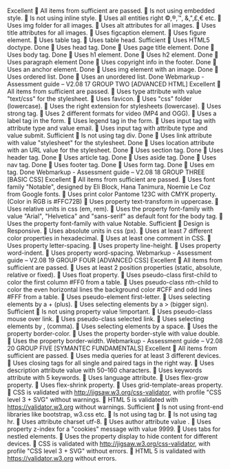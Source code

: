 Excellent
 All items from sufficient are passed.
 Is not using embedded style.
 Is not using inline style.
 Uses all entities right ©,®,™, &,",£,€ etc.
 Uses img folder for all images.
 Uses alt attributes for all images.
 Uses title attributes for all images.
 Uses figcaption element.
 Uses figure element.
 Uses table tag.
 Uses table head.
Sufficient
 Uses HTML5 doctype. Done
 Uses head tag. Done
 Uses page title element. Done
 Uses body tag. Done
 Uses h1 element. Done
 Uses h2 element. Done
 Uses paragraph element Done
 Uses copyright info in the footer. Done
 Uses an anchor element. Done
 Uses img element with an image. Done
 Uses ordered list. Done
 Uses an unordered list. Done
Webmarkup - Assessment guide – V2.08
17
GROUP TWO [ADVANCED HTML]
Excellent
 All items from sufficient are passed.
 Uses type attribute with value "text/css" for the stylesheet.
 Uses favicon.
 Uses "css" folder (lowercase).
 Uses the right extension for stylesheets (lowercase).
 Uses strong tag.
 Uses 2 different formats for video (MP4 and OGG).
 Uses a label tag in the form.
 Uses legend tag in the form.
 Uses input tag with attribute type and value email.
 Uses input tag with attribute type and value submit.
 Sufficient
 Is not using tag div. Done
 Uses link attribute with value "stylesheet" for the stylesheet. Done
 Uses location attribute with an URL value for the stylesheet. Done
 Uses section tag. Done
 Uses header tag. Done
 Uses article tag. Done
 Uses aside tag. Done
 Uses nav tag. Done
 Uses footer tag. Done
 Uses form tag. Done
 Uses em tag. Done
Webmarkup - Assessment guide – V2.08
18
GROUP THREE [BASIC CSS]
Excellent
 All items from sufficient are passed.
 Uses font family "Notable", designed by Eli Block, Hana Tanimura, Noemie Le Coz
from Google fonts.
 Uses print color Pantome 123C with CMYK property. (Color in RGB is #FFC72B)
 Uses property text-transform in uppercase.
 Uses relative units in css (em, rem).
 Uses the property font-family with value "Arial", "Helvetica" and "sans-serif" as
default font for the body tag.
 Uses the property font-family with value Notable.
Sufficient
 Design is Responsive.
 Uses absolute units in css (px).
 Uses at least 7 different color properties in hexadecimal.
 Uses at least one comment in CSS.
 Uses property letter-spacing.
 Uses property line-height.
 Uses property word-indent.
 Uses property word-spacing.
Webmarkup - Assessment guide – V2.08
19
GROUP FOUR [ADVANCED CSS]
Excellent
 All items from sufficient are passed.
 Uses at least 2 position properties (static, absolute, relative or fixed).
 Uses float property.
 Uses pseudo-class first-child to color the first column #FF0 from a table.
 Uses pseudo-class nth-child to color the even horizontal lines the background
color #CFF and odd lines #FFF from a table.
 Uses pseudo-element first-letter.
 Uses selecting elements by a + (plus).
 Uses selecting elements by a > (bigger sign).
Sufficient
 Is not using property value !important.
 Uses pseudo-class mouse over link.
 Uses pseudo-class selected link.
 Uses selecting elements by , (comma).
 Uses selecting elements by a space.
 Uses the property border-color.
 Uses the property border-style with value double.
 Uses the property border-width.
Webmarkup - Assessment guide – V2.08
20
GROUP FIVE [SYMANTEC FUNDAMENTALS]
Excellent
 All items from sufficient are passed.
 Uses media queries for at least 3 different devices.
 Uses closing tags for all single and paired tags in the right way.
 Uses description attribute value with 50–160 characters.
 Uses keywords attribute with 5 keywords.
 Uses language attribute.
 Uses flex-grow property.
 Uses flex-shrink property.
 Uses grid-template-areas property.
 CSS is validated with http://jigsaw.w3.org/css-validator, with profile "CSS level 3 +
SVG" without warnings.
 HTML 5 is validated with https://validator.w3.org without warnings.
Sufficient
 Is not using front-end libraries like bootstrap, w3.css etc.
 Is not using tag br.
 Is not using tag hr.
 Uses attribute charset utf-8.
 Uses author attribute value .
 Uses property z-index for a "cookies" message with value 9999.
 Uses tabs for nestled elements.
 Uses the property display to hide content for different devices.
 CSS is validated with http://jigsaw.w3.org/css-validator, with profile "CSS level 3 +
SVG" without errors.
 HTML 5 is validated with https://validator.w3.org without errors.
